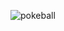 ![pokeball](https://github.com/slambeca/tkinterProjects/assets/95913250/e105da68-5b63-418b-82e8-93f4cb215ed1)
